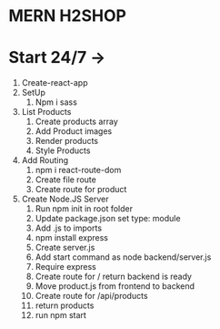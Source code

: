 # MERN H2SHOP

# Start 24/7 ->

1. Create-react-app
2. SetUp
   1. Npm i sass
3. List Products
   1. Create products array
   2. Add Product images
   3. Render products
   4. Style Products
4. Add Routing
   1. npm i react-route-dom
   2. Create file route
   3. Create route for product
5. Create Node.JS Server
   1. Run npm init in root folder
   2. Update package.json set type: module
   3. Add .js to imports
   4. npm install express
   5. Create server.js
   6. Add start command as node backend/server.js
   7. Require express
   8. Create route for / return backend is ready
   9. Move product.js from frontend to backend
   10. Create route for /api/products
   11. return products
   12. run npm start
